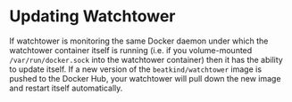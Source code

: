 # Updating Watchtower

If watchtower is monitoring the same Docker daemon under which the watchtower container itself is running (i.e. if you
volume-mounted `/var/run/docker.sock` into the watchtower container) then it has the ability to update itself.
If a new version of the `beatkind/watchtower` image is pushed to the Docker Hub, your watchtower will pull down the
new image and restart itself automatically.
